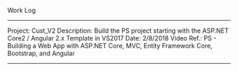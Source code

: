 ﻿Work Log
*********
Project:		Cust_V2
Description:	Build the PS project starting with the ASP.NET Core2 / Angular 2.x Template in VS2017
Date:			2/8/2018
Video Ref.:		PS - Building a Web App with ASP.NET Core, MVC, Entity Framework Core, Bootstrap, and Angular
*********

